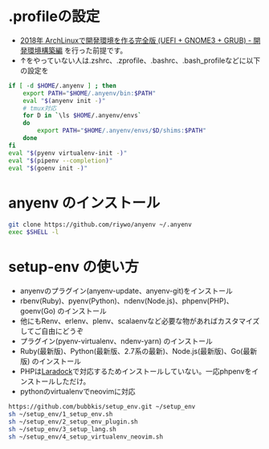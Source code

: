 # .profileの設定
- [2018年 ArchLinuxで開発環境を作る完全版 (UEFI + GNOME3 + GRUB) - 開発環境構築編](https://ore.saizensen.tech/2018_archlinux_develop_setup/) を行った前提です。
- ↑をやっていない人は.zshrc、.zprofile、.bashrc、.bash_profileなどに以下の設定を
```zsh
if [ -d $HOME/.anyenv ] ; then
    export PATH="$HOME/.anyenv/bin:$PATH"
    eval "$(anyenv init -)"
    # tmux対応
    for D in `\ls $HOME/.anyenv/envs`
    do
        export PATH="$HOME/.anyenv/envs/$D/shims:$PATH"
    done
fi
eval "$(pyenv virtualenv-init -)"
eval "$(pipenv --completion)"
eval "$(goenv init -)"
```

# anyenv のインストール
```zsh
git clone https://github.com/riywo/anyenv ~/.anyenv
exec $SHELL -l
```

# setup-env の使い方
- anyenvのプラグイン(anyenv-update、anyenv-git)をインストール
- rbenv(Ruby)、pyenv(Python)、ndenv(Node.js)、phpenv(PHP)、goenv(Go) のインストール
 - 他にもRenv、erlenv、plenv、scalaenvなど必要な物があればカスタマイズしてご自由にどうぞ
- プラグイン(pyenv-virtualenv、ndenv-yarn) のインストール
- Ruby(最新版)、Python(最新版、2.7系の最新)、Node.js(最新版)、Go(最新版) のインストール
- PHPは[Laradock](https://github.com/laradock/laradock)で対応するためインストールしていない。一応phpenvをインストールしただけ。
- pythonのvirtualenvでneovimに対応
```zsh
https://github.com/bubbkis/setup_env.git ~/setup_env
sh ~/setup_env/1_setup_env.sh
sh ~/setup_env/2_setup_env_plugin.sh
sh ~/setup_env/3_setup_lang.sh
sh ~/setup_env/4_setup_virtualenv_neovim.sh
```

